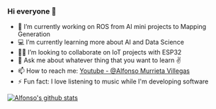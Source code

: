 ### Hi everyone 👋

<!--
**aMurryFly/aMurryFly** is a ✨ _special_ ✨ repository because its `README.md` (this file) appears on your GitHub profile.

Here are some ideas to get you started:
-->

- 🔭 I’m currently working on ROS from AI mini projects to Mapping Generation
- 💻 I’m currently learning more about AI and Data Science 
- 🧑‍💻 I’m looking to collaborate on IoT projects with ESP32 
- 💬 Ask me about whatever thing that you want to learn ✌️
- 📫 How to reach me: [Youtube - @Alfonso Murrieta Villegas](https://youtube.com/channel/UCg34pnJnfJcztkTxpr3_TaQ)
- ⚡ Fun fact: I love listening to music while I'm developing software 

<a href="https://github.com/aMurryFly">
 <img align="center" src="https://github-readme-stats.vercel.app/api?username=aMurryFly&show_icons=true&theme=light&line_height=27" alt="Alfonso's github stats"/>
</a>
